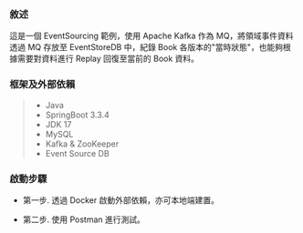 
<h3>敘述</h3>
這是一個 EventSourcing 範例，使用 Apache Kafka 作為 MQ，將領域事件資料透過 MQ 存放至 EventStoreDB 中，紀錄 Book 各版本的"當時狀態"，也能夠根據需要對資料進行 Replay 回復至當前的 Book 資料。

<h3>框架及外部依賴</h3>

>* Java
>* SpringBoot 3.3.4
>* JDK 17
>* MySQL
>* Kafka & ZooKeeper 
>* Event Source DB

<h3>啟動步驟</h3>

* 第一步. 透過 Docker 啟動外部依賴，亦可本地端建置。

* 第二步. 使用 Postman 進行測試。
